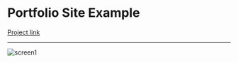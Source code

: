 # Portfolio Site Example
[Project link](https://annqk.github.io/portfolio_site_example/)  

---
![screen1](https://user-images.githubusercontent.com/89069692/155992998-e019f29a-7837-4ba8-abbf-b7f8f9a3e13e.png)
